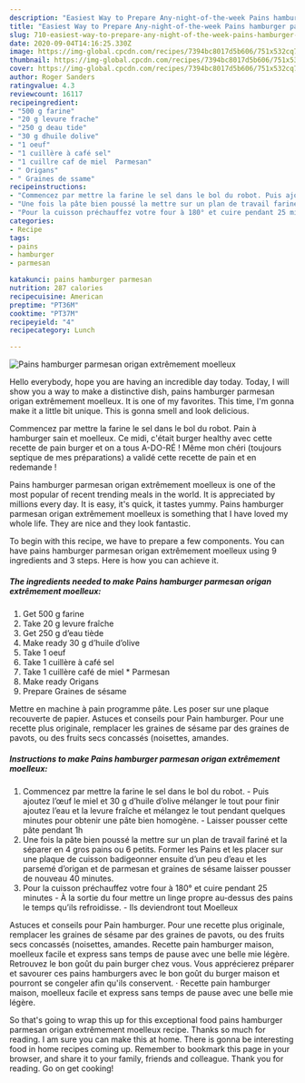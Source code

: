 ```yaml
---
description: "Easiest Way to Prepare Any-night-of-the-week Pains hamburger parmesan origan extrêmement moelleux"
title: "Easiest Way to Prepare Any-night-of-the-week Pains hamburger parmesan origan extrêmement moelleux"
slug: 710-easiest-way-to-prepare-any-night-of-the-week-pains-hamburger-parmesan-origan-extremement-moelleux
date: 2020-09-04T14:16:25.330Z
image: https://img-global.cpcdn.com/recipes/7394bc8017d5b606/751x532cq70/pains-hamburger-parmesan-origan-extremement-moelleux-photo-principale-de-la-recette.jpg
thumbnail: https://img-global.cpcdn.com/recipes/7394bc8017d5b606/751x532cq70/pains-hamburger-parmesan-origan-extremement-moelleux-photo-principale-de-la-recette.jpg
cover: https://img-global.cpcdn.com/recipes/7394bc8017d5b606/751x532cq70/pains-hamburger-parmesan-origan-extremement-moelleux-photo-principale-de-la-recette.jpg
author: Roger Sanders
ratingvalue: 4.3
reviewcount: 16117
recipeingredient:
- "500 g farine"
- "20 g levure frache"
- "250 g deau tide"
- "30 g dhuile dolive"
- "1 oeuf"
- "1 cuillère à café sel"
- "1 cuillre caf de miel  Parmesan"
- " Origans"
- " Graines de ssame"
recipeinstructions:
- "Commencez par mettre la farine le sel dans le bol du robot. Puis ajoutez l’œuf le miel et 30 g d’huile d’olive mélanger le tout pour finir ajoutez l’eau et la levure fraîche et mélangez le tout pendant quelques minutes pour obtenir une pâte bien homogène. Laisser pousser cette pâte pendant 1h"
- "Une fois la pâte bien poussé la mettre sur un plan de travail fariné et la séparer en 4 gros pains ou 6 petits. Former les Pains et les placer sur une plaque de cuisson badigeonner ensuite d’un peu d’eau et les parsemé d’origan et de parmesan et graines de sésame laisser pousser de nouveau 40 minutes."
- "Pour la cuisson préchauffez votre four à 180° et cuire pendant 25 minutes À la sortie du four mettre un linge propre au-dessus des pains le temps qu’ils refroidisse. Ils deviendront tout Moelleux"
categories:
- Recipe
tags:
- pains
- hamburger
- parmesan

katakunci: pains hamburger parmesan 
nutrition: 287 calories
recipecuisine: American
preptime: "PT36M"
cooktime: "PT37M"
recipeyield: "4"
recipecategory: Lunch

---
```



![Pains hamburger parmesan origan extrêmement moelleux](https://img-global.cpcdn.com/recipes/7394bc8017d5b606/751x532cq70/pains-hamburger-parmesan-origan-extremement-moelleux-photo-principale-de-la-recette.jpg)

Hello everybody, hope you are having an incredible day today. Today, I will show you a way to make a distinctive dish, pains hamburger parmesan origan extrêmement moelleux. It is one of my favorites. This time, I'm gonna make it a little bit unique. This is gonna smell and look delicious.

Commencez par mettre la farine le sel dans le bol du robot. Pain à hamburger sain et moelleux. Ce midi, c&#39;était burger healthy avec cette recette de pain burger et on a tous A-DO-RÉ ! Même mon chéri (toujours septique de mes préparations) a validé cette recette de pain et en redemande !

Pains hamburger parmesan origan extrêmement moelleux is one of the most popular of recent trending meals in the world. It is appreciated by millions every day. It is easy, it's quick, it tastes yummy. Pains hamburger parmesan origan extrêmement moelleux is something that I have loved my whole life. They are nice and they look fantastic.


To begin with this recipe, we have to prepare a few components. You can have pains hamburger parmesan origan extrêmement moelleux using 9 ingredients and 3 steps. Here is how you can achieve it.

<!--inarticleads1-->

##### The ingredients needed to make Pains hamburger parmesan origan extrêmement moelleux:

1. Get 500 g farine
1. Take 20 g levure fraîche
1. Get 250 g d’eau tiède
1. Make ready 30 g d’huile d’olive
1. Take 1 oeuf
1. Take 1 cuillère à café sel
1. Take 1 cuillère café de miel * Parmesan
1. Make ready  Origans
1. Prepare  Graines de sésame


Mettre en machine à pain programme pâte. Les poser sur une plaque recouverte de papier. Astuces et conseils pour Pain hamburger. Pour une recette plus originale, remplacer les graines de sésame par des graines de pavots, ou des fruits secs concassés (noisettes, amandes. 

<!--inarticleads2-->

##### Instructions to make Pains hamburger parmesan origan extrêmement moelleux:

1. Commencez par mettre la farine le sel dans le bol du robot. - Puis ajoutez l’œuf le miel et 30 g d’huile d’olive mélanger le tout pour finir ajoutez l’eau et la levure fraîche et mélangez le tout pendant quelques minutes pour obtenir une pâte bien homogène. - Laisser pousser cette pâte pendant 1h
1. Une fois la pâte bien poussé la mettre sur un plan de travail fariné et la séparer en 4 gros pains ou 6 petits. Former les Pains et les placer sur une plaque de cuisson badigeonner ensuite d’un peu d’eau et les parsemé d’origan et de parmesan et graines de sésame laisser pousser de nouveau 40 minutes.
1. Pour la cuisson préchauffez votre four à 180° et cuire pendant 25 minutes - À la sortie du four mettre un linge propre au-dessus des pains le temps qu’ils refroidisse. - Ils deviendront tout Moelleux


Astuces et conseils pour Pain hamburger. Pour une recette plus originale, remplacer les graines de sésame par des graines de pavots, ou des fruits secs concassés (noisettes, amandes. Recette pain hamburger maison, moelleux facile et express sans temps de pause avec une belle mie légère. Retrouvez le bon goût du pain burger chez vous. Vous apprécierez préparer et savourer ces pains hamburgers avec le bon goût du burger maison et pourront se congeler afin qu&#39;ils conservent. · Recette pain hamburger maison, moelleux facile et express sans temps de pause avec une belle mie légère. 

So that's going to wrap this up for this exceptional food pains hamburger parmesan origan extrêmement moelleux recipe. Thanks so much for reading. I am sure you can make this at home. There is gonna be interesting food in home recipes coming up. Remember to bookmark this page in your browser, and share it to your family, friends and colleague. Thank you for reading. Go on get cooking!
